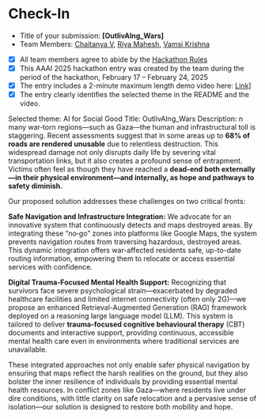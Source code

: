 
# Check-In

- Title of your submission: **[OutlivAIng_Wars]**
- Team Members: [Chaitanya V](mailto:ed21b018@smail.iitm.ac.in), [Riya Mahesh](mailto:firstname.lastname@exampledomain.com), [Vamsi Krishna](mailto:firstname.lastname@exampledomain.com)
- [x] All team members agree to abide by the [Hackathon Rules](https://aaai.org/conference/aaai/aaai-25/hackathon/)
- [x] This AAAI 2025 hackathon entry was created by the team during the period of the hackathon, February 17 – February 24, 2025
- [x] The entry includes a 2-minute maximum length demo video here: [Link]([[https://your-link.com](https://drive.google.com/drive/folders/1YOc2-y1LznZ1qlPEBtoLCUDmvhCiKoGj?usp=drive_link))]
- [x] The entry clearly identifies the selected theme in the README and the video.

Selected theme: AI for Social Good
Title: OutlivAIng_Wars
Description: 
n many war‐torn regions—such as Gaza—the human and infrastructural toll is staggering. Recent assessments suggest that in some areas up to **68% of roads are rendered unusable** due to relentless destruction. This widespread damage not only disrupts daily life by severing vital transportation links, but it also creates a profound sense of entrapment. Victims often feel as though they have reached a **dead‐end both externally—in their physical environment—and internally, as hope and pathways to safety diminish.**

Our proposed solution addresses these challenges on two critical fronts:

**Safe Navigation and Infrastructure Integration:**
We advocate for an innovative system that continuously detects and maps destroyed areas. By integrating these “no‐go” zones into platforms like Google Maps, the system prevents navigation routes from traversing hazardous, destroyed areas. This dynamic integration offers war-affected residents safe, up-to-date routing information, empowering them to relocate or access essential services with confidence.

**Digital Trauma-Focused Mental Health Support:**
Recognizing that survivors face severe psychological strain—exacerbated by degraded healthcare facilities and limited internet connectivity (often only 2G)—we propose an enhanced Retrieval-Augmented Generation (RAG) framework deployed on a reasoning large language model (LLM). This system is tailored to deliver **trauma-focused cognitive behavioural therapy** (CBT) documents and interactive support, providing continuous, accessible mental health care even in environments where traditional services are unavailable. 

These integrated approaches not only enable safer physical navigation by ensuring that maps reflect the harsh realities on the ground, but they also bolster the inner resilience of individuals by providing essential mental health resources. In conflict zones like Gaza—where residents live under dire conditions, with little clarity on safe relocation and a pervasive sense of isolation—our solution is designed to restore both mobility and hope.
